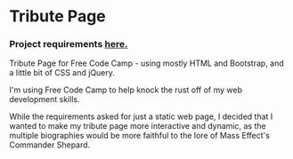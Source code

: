 # Tribute Page
### Project requirements <a href="https://www.freecodecamp.com/challenges/build-a-tribute-page">here.</a>

Tribute Page for Free Code Camp - using mostly HTML and Bootstrap, and a little bit of CSS and jQuery.

I'm using Free Code Camp to help knock the rust off of my web development skills.

While the requirements asked for just a static web page, I decided that I wanted to make my tribute page more interactive and dynamic, as the multiple biographies would be more faithful to the lore of Mass Effect's Commander Shepard.
